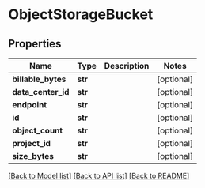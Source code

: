 # ObjectStorageBucket

## Properties
Name | Type | Description | Notes
------------ | ------------- | ------------- | -------------
**billable_bytes** | **str** |  | [optional] 
**data_center_id** | **str** |  | [optional] 
**endpoint** | **str** |  | [optional] 
**id** | **str** |  | [optional] 
**object_count** | **str** |  | [optional] 
**project_id** | **str** |  | [optional] 
**size_bytes** | **str** |  | [optional] 

[[Back to Model list]](../README.md#documentation-for-models) [[Back to API list]](../README.md#documentation-for-api-endpoints) [[Back to README]](../README.md)


